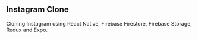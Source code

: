## Instagram Clone

Cloning Instagram using React Native, Firebase Firestore, Firebase Storage, Redux and Expo.